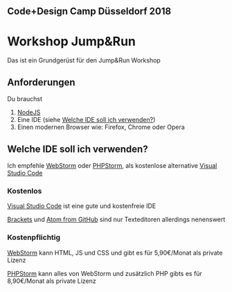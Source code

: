 ## Code+Design Camp Düsseldorf 2018
# Workshop Jump&Run

Das ist ein Grundgerüst für den Jump&Run Workshop

## Anforderungen
Du brauchst

1. [NodeJS](https://nodejs.org/de/)
1. Eine IDE (siehe [Welche IDE soll ich verwenden?](https://github.com/gamestailer94/code_design_workshop#welche-ide-soll-ich-verwenden))
1. Einen modernen Browser wie: Firefox, Chrome oder Opera


## Welche IDE soll ich verwenden?
Ich empfehle [WebStorm][1] oder [PHPStorm][2], als kostenlose alternative [Visual Studio Code][3]

### Kostenlos
[Visual Studio Code][3] ist eine gute und kostenfreie IDE

[Brackets](http://brackets.io/) und [Atom from GitHub](https://atom.io/) 
sind nur Texteditoren allerdings nenenswert

### Kostenpflichtig

[WebStorm][1] kann HTML, JS und CSS und gibt es für 5,90€/Monat als private Lizenz

[PHPStorm][2] kann alles von WebStorm und zusätzlich PHP gibts es für 8,90€/Monat als private Lizenz

[1]:(https://www.jetbrains.com/webstorm/)
[2]:(https://www.jetbrains.com/phpstorm/)
[3]:(https://code.visualstudio.com/)
